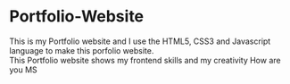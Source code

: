 # Portfolio-Website
This is my Portfolio website and I use the HTML5, CSS3 and Javascript language to make this porfolio website.
<br>
This Portfolio website shows my frontend skills and my creativity 
<be>
How are you  MS 

